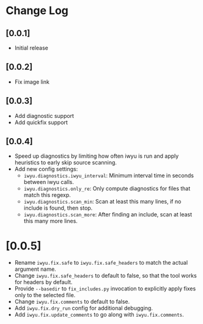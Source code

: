# Change Log

## [0.0.1]

- Initial release

## [0.0.2]

- Fix image link

## [0.0.3]

- Add diagnostic support
- Add quickfix support

## [0.0.4]

- Speed up diagnostics by limiting how often iwyu is run and apply heuristics to early skip source scanning.
- Add new config settings:
  - `iwyu.diagnostics.iwyu_interval`: Minimum interval time in seconds between iwyu calls.
  - `iwyu.diagnostics.only_re`: Only compute diagnostics for files that match this regexp.
  - `iwyu.diagnostics.scan_min`: Scan at least this many lines, if no include is found, then stop.
  - `iwyu.diagnostics.scan_more`: After finding an include, scan at least this many more lines.

# [0.0.5]

- Rename `iwyu.fix.safe` to `iwyu.fix.safe_headers` to match the actual argument name.
- Change `iwyu.fix.safe_headers` to default to false, so that the tool works for headers by default.
- Provide `--basedir` to `fix_includes.py` invocation to explicitly apply fixes only to the selected file.
- Change `iwyu.fix.comments` to default to false.
- Add `iwyu.fix.dry_run` config for additional debugging.
- Add `iwyu.fix.update_comments` to go along with `iwyu.fix.comments`.